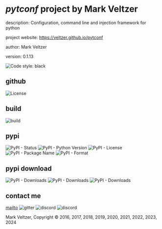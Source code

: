 # *pytconf* project by Mark Veltzer

description: Configuration, command line and injection framework for python

project website: https://veltzer.github.io/pytconf

author: Mark Veltzer

version: 0.1.13

![Code style: black](https://img.shields.io/badge/code%20style-black-000000.svg)

## github

![License](https://img.shields.io/github/license/veltzer/pytconf)

## build

![build](https://github.com/veltzer/pytconf/workflows/build/badge.svg)

## pypi

![PyPI - Status](https://img.shields.io/pypi/status/pytconf)
![PyPI - Python Version](https://img.shields.io/pypi/pyversions/pytconf)
![PyPI - License](https://img.shields.io/pypi/l/pytconf)
![PyPI - Package Name](https://img.shields.io/pypi/v/pytconf)
![PyPI - Format](https://img.shields.io/pypi/format/pytconf)

## pypi download

![PyPI - Downloads](https://img.shields.io/pypi/dd/pytconf)
![PyPI - Downloads](https://img.shields.io/pypi/dw/pytconf)
![PyPI - Downloads](https://img.shields.io/pypi/dm/pytconf)



## contact me
[mailto](mailto:mark.veltzer@gmail.com)
![gitter](https://img.shields.io/gitter/room/veltzer/mark.veltzer)
![discord](https://img.shields.io/discord/719336281624281119)
![discord](https://img.shields.io/discord/719336282194444302)

Mark Veltzer, Copyright © 2016, 2017, 2018, 2019, 2020, 2021, 2022, 2023, 2024
